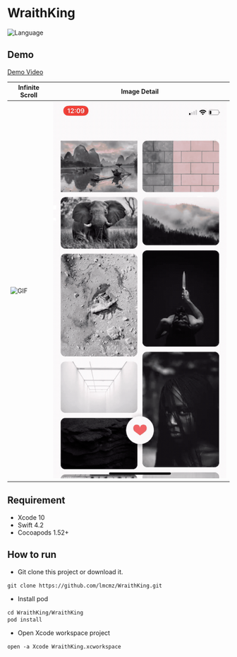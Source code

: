# WraithKing
![Language](https://img.shields.io/badge/language-Swift%204.2-orange.svg)
## Demo 
[Demo Video](https://youtu.be/W-xbcLVw3Zw)

| Infinite Scroll | Image Detail |
|--|--|
|![GIF](screenshots/1.gif)|![GIF](screenshots/2.gif)|

## Requirement
- Xcode 10
- Swift 4.2
- Cocoapods 1.52+

## How to run
* Git clone this project or download it.
```SHELL
git clone https://github.com/lmcmz/WraithKing.git
```
* Install pod
```SHELL
cd WraithKing/WraithKing
pod install
```
* Open Xcode workspace project
```SHELL
open -a Xcode WraithKing.xcworkspace
```
